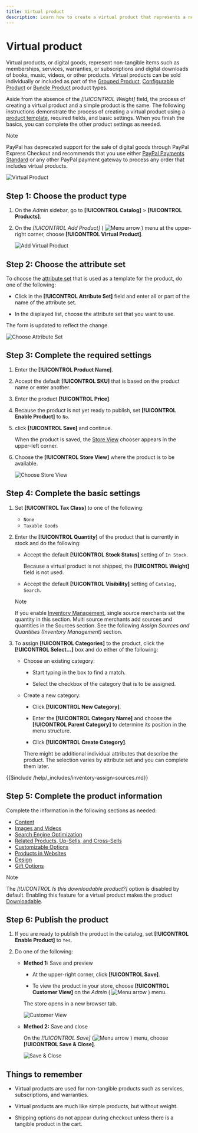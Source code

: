 ```yaml
---
title: Virtual product
description: Learn how to create a virtual product that represents a non-tangible item,  such as a membership, service, warranty, or subscription.
---
```

# Virtual product

Virtual products, or digital goods, represent non-tangible items such as memberships, services, warranties, or subscriptions and digital downloads of books, music, videos, or other products. Virtual products can be sold individually or included as part of the [Grouped Product](product-create-grouped.md), [Configurable Product](product-create-configurable.md) or [Bundle Product](product-create-bundle.md) product types.

Aside from the absence of the _[!UICONTROL Weight]_ field, the process of creating a virtual product and a simple product is the same. The following instructions demonstrate the process of creating a virtual product using a [product template](attribute-sets.md), required fields, and basic settings. When you finish the basics, you can complete the other product settings as needed.

>[!NOTE]
>
>PayPal has deprecated support for the sale of digital goods through PayPal Express Checkout and recommends that you use either [PayPal Payments Standard](https://docs.magento.com/user-guide/payment/paypal-payments-standard.html) or any other PayPal payment gateway to process any order that includes virtual products.

![Virtual Product](./assets/product-virtual-membership.png)<!-- zoom -->

## Step 1: Choose the product type

1. On the _Admin_ sidebar, go to **[!UICONTROL Catalog]** > **[!UICONTROL Products]**.

1. On the _[!UICONTROL Add Product]_ ( ![Menu arrow](../assets/icon-menu-down-arrow-red.png)<!-- {: width="25px"} --> ) menu at the upper-right corner, choose **[!UICONTROL Virtual Product]**.

   ![Add Virtual Product](./assets/product-add-virtual.png)<!-- zoom -->

## Step 2: Choose the attribute set

To choose the [attribute set](attribute-sets.md) that is used as a template for the product, do one of the following:

- Click in the **[!UICONTROL Attribute Set]** field and enter all or part of the name of the attribute set.

- In the displayed list, choose the attribute set that you want to use.

The form is updated to reflect the change.

![Choose Attribute Set](./assets/product-create-choose-attribute-set.png)<!-- zoom -->

## Step 3: Complete the required settings

1. Enter the **[!UICONTROL Product Name]**.

1. Accept the default **[!UICONTROL SKU]** that is based on the product name or enter another.

1. Enter the product **[!UICONTROL Price]**.

1. Because the product is not yet ready to publish, set **[!UICONTROL Enable Product]** to `No`.

1. click **[!UICONTROL Save]** and continue.

   When the product is saved, the [Store View](introduction.md#product-scope) chooser appears in the upper-left corner.

1. Choose the **[!UICONTROL Store View]** where the product is to be available.

   ![Choose Store View](./assets/product-create-store-view-choose.png)<!-- zoom -->

## Step 4: Complete the basic settings

1. Set **[!UICONTROL Tax Class]** to one of the following:

   - `None`
   - `Taxable Goods`

1. Enter the **[!UICONTROL Quantity]** of the product that is currently in stock and do the following:

   - Accept the default **[!UICONTROL Stock Status]** setting of `In Stock`.

      Because a virtual product is not shipped, the **[!UICONTROL Weight]** field is not used.

   - Accept the default **[!UICONTROL Visibility]** setting of `Catalog, Search`.

   >[!NOTE]
   >
   >If you enable [Inventory Management](../inventory-management/introduction.md), single source merchants set the quantity in this section. Multi source merchants add sources and quantities in the Sources section. See the following _Assign Sources and Quantities (Inventory Management)_ section.

1. To assign **[!UICONTROL Categories]** to the product, click the **[!UICONTROL Select…]** box and do either of the following:

   - Choose an existing category:

      - Start typing in the box to find a match.

      - Select the checkbox of the category that is to be assigned.

   - Create a new category:

      - Click **[!UICONTROL New Category]**.

      - Enter the **[!UICONTROL Category Name]** and choose the **[!UICONTROL Parent Category]** to determine its position in the menu structure.

      - Click **[!UICONTROL Create Category]**.

      There might be additional individual attributes that describe the product. The selection varies by attribute set and you can complete them later.

{{$include /help/_includes/inventory-assign-sources.md}}

## Step 5: Complete the product information

Complete the information in the following sections as needed:

- [Content](product-content.md)
- [Images and Videos](product-images-and-video.md)
- [Search Engine Optimization](product-search-engine-optimization.md)
- [Related Products, Up-Sells, and Cross-Sells](related-products-up-sells-cross-sells.md)
- [Customizable Options](settings-advanced-custom-options.md)
- [Products in Websites](settings-basic-websites.md)
- [Design](settings-advanced-design.md)
- [Gift Options](product-gift-options.md)

>[!NOTE]
>
>The _[!UICONTROL Is this downloadable product?]_ option is disabled by default. Enabling this feature for a virtual product makes the product [Downloadable](product-create-downloadable.md#downloadable-product).

## Step 6: Publish the product

1. If you are ready to publish the product in the catalog, set **[!UICONTROL Enable Product]** to `Yes`.

1. Do one of the following:

   - **Method 1:** Save and preview

      - At the upper-right corner, click **[!UICONTROL Save]**.

      - To view the product in your store, choose **[!UICONTROL Customer View]** on the _Admin_ ( ![Menu arrow](../assets/icon-menu-down-arrow-black.png) ) menu.

      The store opens in a new browser tab.

      ![Customer View](./assets/product-admin-customer-view.png)<!-- zoom -->

   - **Method 2:** Save and close

      On the _[!UICONTROL Save]_ (![Menu arrow](../assets/icon-menu-down-arrow-red.png)<!-- {: width="25px"} --> ) menu, choose **[!UICONTROL Save & Close]**.

      ![Save & Close](./assets/product-edit-save-close.png)<!-- zoom -->

## Things to remember

- Virtual products are used for non-tangible products such as services, subscriptions, and warranties.

- Virtual products are much like simple products, but without weight.

- Shipping options do not appear during checkout unless there is a tangible product in the cart.
